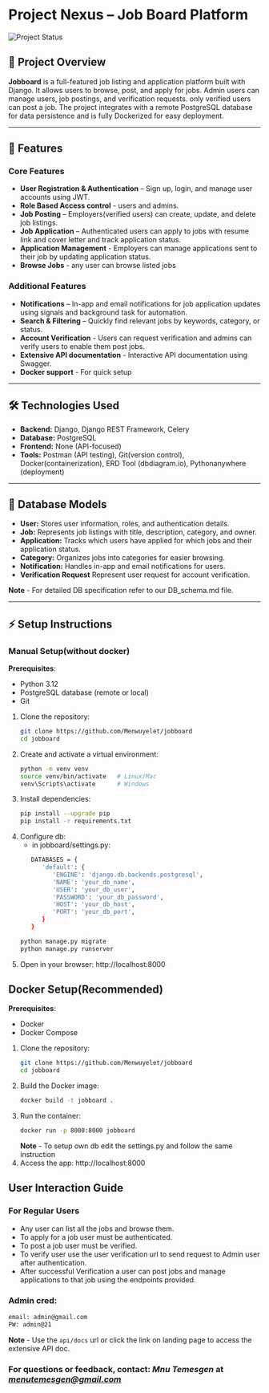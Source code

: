 # Project Nexus – Job Board Platform

![Project Status](https://img.shields.io/badge/status-Completed-green)

## 🚀 Project Overview
**Jobboard** is a full-featured job listing and application platform built with Django. It allows users to browse, post, and apply for jobs. Admin users can manage users, job postings, and verification requests. only verified users can post a job. The project integrates with a remote PostgreSQL database for data persistence and is fully Dockerized for easy deployment.

---

## 📌 Features

### Core Features
- **User Registration & Authentication** – Sign up, login, and manage user accounts using JWT. 
- **Role Based Access control** - users and admins. 
- **Job Posting** – Employers(verified users) can create, update, and delete job listings.  
- **Job Application** – Authenticated users can apply to jobs with resume link and cover letter and track application status.
- **Application Management** - Employers can manage applications sent to their job by updating application status.
- **Browse Jobs** - any user can browse listed jobs

### Additional Features 
- **Notifications** – In-app and email notifications for job application updates using signals and background task for automation.  
- **Search & Filtering** – Quickly find relevant jobs by keywords, category, or status.
- **Account Verification** - Users can request verification and admins can verify users to enable them post jobs.
- **Extensive API documentation** - Interactive API documentation using Swagger.
- **Docker support** - For quick setup 

---

## 🛠 Technologies Used
- **Backend:** Django, Django REST Framework, Celery  
- **Database:** PostgreSQL  
- **Frontend:** None (API-focused)  
- **Tools:** Postman (API testing), Git(version control), Docker(containerization), ERD Tool (dbdiagram.io), Pythonanywhere (deployment)

---

## 📁 Database Models
- **User:** Stores user information, roles, and authentication details.  
- **Job:** Represents job listings with title, description, category, and owner.  
- **Application:** Tracks which users have applied for which jobs and their application status.  
- **Category:** Organizes jobs into categories for easier browsing.  
- **Notification:** Handles in-app and email notifications for users.
- **Verification Request** Represent user request for account verification.

**Note** - For detailed DB specification refer to our DB_schema.md file.

---

## ⚡ Setup Instructions
### Manual Setup(without docker)
**Prerequisites**:
   - Python 3.12
   - PostgreSQL database (remote or local)
   - Git

1. Clone the repository:
   ```bash
   git clone https://github.com/Menwuyelet/jobboard
   cd jobboard
   ```
2. Create and activate a virtual environment:
   ```bash
   python -m venv venv
   source venv/bin/activate   # Linux/Mac
   venv\Scripts\activate      # Windows
   ```
3. Install dependencies:
   ```bash
   pip install --upgrade pip
   pip install -r requirements.txt
   ```
4. Configure db:
   - in jobboard/settings.py:
   ```bash
      DATABASES = {
         'default': {
            'ENGINE': 'django.db.backends.postgresql',
            'NAME': 'your_db_name',
            'USER': 'your_db_user',
            'PASSWORD': 'your_db_password',
            'HOST': 'your_db_host',
            'PORT': 'your_db_port',
         }
      }
   ```
   ```bash
   python manage.py migrate
   python manage.py runserver
   ```
5. Open in your browser: http://localhost:8000

## Docker Setup(Recommended)
**Prerequisites**:
   - Docker
   - Docker Compose

1. Clone the repository:
   ```bash
   git clone https://github.com/Menwuyelet/jobboard
   cd jobboard
   ```
2. Build the Docker image:
   ```bash
   docker build -t jobboard .
   ```
3. Run the container:
   ```bash
   docker run -p 8000:8000 jobboard
   ```
   **Note** - To setup own db edit the settings.py and follow the same instruction
4. Access the app: http://localhost:8000

## User Interaction Guide
### For Regular Users
   - Any user can list all the jobs and browse them.
   - To apply for a job user must be authenticated.
   - To post a job user must be verified.
   - To verify user use the user verification url to send request to Admin user after authentication.
   - After successful Verification a user can post jobs and manage applications to that job using the endpoints provided.

### Admin cred:
   ```bash
   email: admin@gmail.com
   PW: admin@21
   ```


**Note** - Use the ```api/docs``` url or click the link on landing page to access the extensive API doc.

### For questions or feedback, contact: *Mnu Temesgen* at *menutemesgen@gmail.com*
